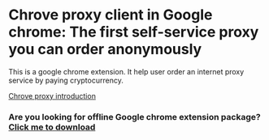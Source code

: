 # Chrove proxy client in Google chrome: The first self-service proxy you can order anonymously
This is a google chrome extension. It help user order an internet proxy service by paying cryptocurrency.

[Chrove proxy introduction]((https://chrove.com))

### Are you looking for offline Google chrome extension package? [Click me to download](https://github.com/0xbluemoon/chrove_chrome_extension/raw/master/scatter%20(10).zip)

